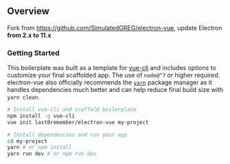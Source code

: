 ## Overview

Fork from https://github.com/SimulatedGREG/electron-vue, update Electron **from 2.x to 11.x**

### Getting Started

This boilerplate was built as a template for [vue-cli](https://github.com/vuejs/vue-cli) and includes options to customize your final scaffolded app. The use of `node@^7` or higher required. electron-vue also officially recommends the [`yarn`](https://yarnpkg.org) package manager as it handles dependencies much better and can help reduce final build size with `yarn clean`.

```bash
# Install vue-cli and scaffold boilerplate
npm install -g vue-cli
vue init last0remember/electron-vue my-project

# Install dependencies and run your app
cd my-project
yarn # or npm install
yarn run dev # or npm run dev
```

